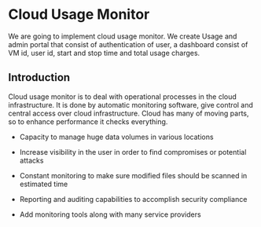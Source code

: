 # **Cloud Usage Monitor**
We are going to implement cloud usage monitor. We create Usage and admin portal that consist of authentication of user, a dashboard consist of VM id, user id, start and stop time and total usage charges. 

## **Introduction**

  Cloud usage monitor is to deal with operational processes in the cloud infrastructure. It is done by automatic monitoring software, give control and central access over cloud infrastructure. Cloud has many of moving parts, so to enhance performance it checks everything.
- Capacity to manage huge data volumes in various locations

- Increase visibility in the user in order to find compromises or potential attacks 

- Constant monitoring to make sure modified files should be scanned in estimated time

- Reporting and auditing capabilities to accomplish security compliance

- Add monitoring tools along with many service providers
